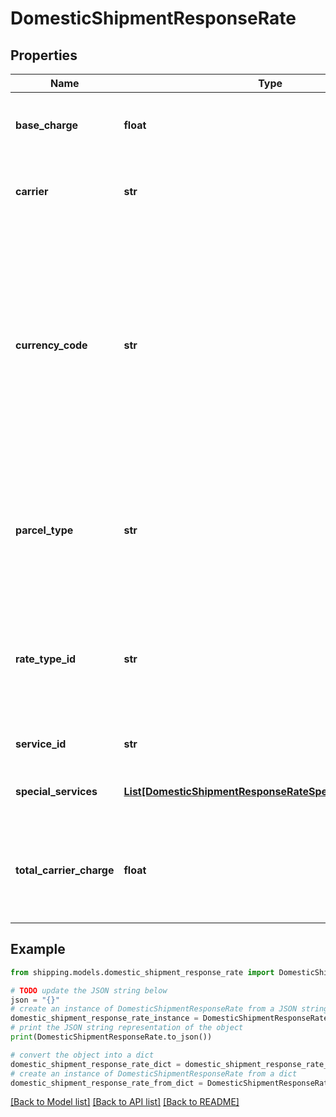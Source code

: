 # DomesticShipmentResponseRate


## Properties

Name | Type | Description | Notes
------------ | ------------- | ------------- | -------------
**base_charge** | **float** | The base service charge is payable to the carrier, excluding special service charges. | [optional] 
**carrier** | **str** | Carrier is a service used to transport the parcels or couriers from one place to another. | [optional] 
**currency_code** | **str** | A three-character (all uppercase letter) symbol of a currency according to the international ISO standard. As a rule, the first two letters denote the name of the country, and the third letter, the name of the currency thereof.For example, for US - the currency is Dollars and code is USD. Similarly for Canada, the currencycode is CAD, and for India, it is INR.  | [optional] 
**parcel_type** | **str** | Parcel Type is required for creating a shipment while rating a parcel, which varies as per Carrier selection. ParcelType have categories like Package, Envelopes, Paks, Boxes, Tube, etc.  | [optional] 
**rate_type_id** | **str** | Its value can be CONTRACT_RATES, COMMERCIAL or COMMERCIAL_BASE for USPS and COMMERCIAL for other carriers depending on the Pitney Bowes contract/subscription | [optional] 
**service_id** | **str** | The unique identifier given to the carrier specific service. | [optional] 
**special_services** | [**List[DomesticShipmentResponseRateSpecialServicesInner]**](DomesticShipmentResponseRateSpecialServicesInner.md) | This provides a carrier-service based special or extra sevice. | [optional] 
**total_carrier_charge** | **float** | The total amount payable to the carrier, including special service fees, surcharges, and any international taxes and duties, except as noted below: | [optional] 

## Example

```python
from shipping.models.domestic_shipment_response_rate import DomesticShipmentResponseRate

# TODO update the JSON string below
json = "{}"
# create an instance of DomesticShipmentResponseRate from a JSON string
domestic_shipment_response_rate_instance = DomesticShipmentResponseRate.from_json(json)
# print the JSON string representation of the object
print(DomesticShipmentResponseRate.to_json())

# convert the object into a dict
domestic_shipment_response_rate_dict = domestic_shipment_response_rate_instance.to_dict()
# create an instance of DomesticShipmentResponseRate from a dict
domestic_shipment_response_rate_from_dict = DomesticShipmentResponseRate.from_dict(domestic_shipment_response_rate_dict)
```
[[Back to Model list]](../README.md#documentation-for-models) [[Back to API list]](../README.md#documentation-for-api-endpoints) [[Back to README]](../README.md)


